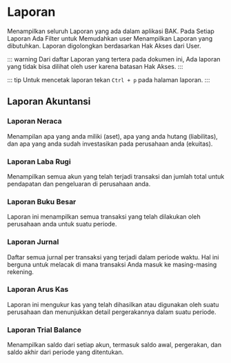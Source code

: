 # Laporan

Menampilkan seluruh Laporan yang ada dalam aplikasi BAK. Pada Setiap Laporan Ada Filter untuk Memudahkan user Menampilkan Laporan yang dibutuhkan. Laporan digolongkan berdasarkan Hak Akses dari User.

::: warning
Dari daftar Laporan yang tertera pada dokumen ini, Ada laporan yang tidak bisa dilihat oleh user karena batasan Hak Akses.
:::

::: tip
Untuk mencetak laporan tekan `Ctrl + p` pada halaman laporan.
:::

## Laporan Akuntansi

### Laporan Neraca

Menampilan apa yang anda miliki (aset), apa yang anda hutang (liabilitas), dan apa yang anda sudah investasikan pada perusahaan anda (ekuitas).

### Laporan Laba Rugi

Menampilkan semua akun yang telah terjadi transaksi dan jumlah total untuk pendapatan dan pengeluaran di perusahaan anda.

### Laporan Buku Besar

Laporan ini menampilkan semua transaksi yang telah dilakukan oleh perusahaan anda untuk suatu periode.

### Laporan Jurnal

Daftar semua jurnal per transaksi yang terjadi dalam periode waktu. Hal ini berguna untuk melacak di mana transaksi Anda masuk ke masing-masing rekening.

### Laporan Arus Kas

Laporan ini mengukur kas yang telah dihasilkan atau digunakan oleh suatu perusahaan dan menunjukkan detail pergerakannya dalam suatu periode.

### Laporan Trial Balance

Menampilkan saldo dari setiap akun, termasuk saldo awal, pergerakan, dan saldo akhir dari periode yang ditentukan.
